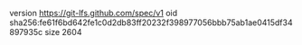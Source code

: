 version https://git-lfs.github.com/spec/v1
oid sha256:fe61f6bd642fe1c0d2db83ff20232f398977056bbb75ab1ae0415df34897935c
size 2604
